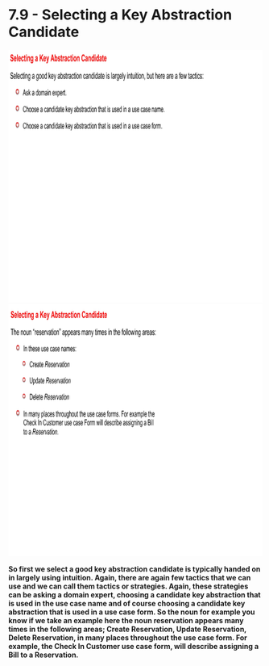 # 7.9 - Selecting a Key Abstraction Candidate

<img src="/images/07_09_01.jpg" width="800" height="500">
<img src="/images/07_09_02.jpg" width="800" height="500">

**So first we select a good key abstraction candidate is typically handed on in largely using intuition. Again, there are again few tactics that we can use and we can call them tactics or strategies. Again, these strategies can be asking a domain expert, choosing a candidate key abstraction that is used in the use case name and of course choosing a candidate key abstraction that is used in a use case form. So the noun for example you know if we take an example here the noun reservation appears many times in the following areas; Create Reservation, Update Reservation, Delete Reservation, in many places throughout the use case form. For example, the Check In Customer use case form, will describe assigning a Bill to a Reservation.**